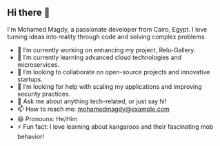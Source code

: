 ## Hi there 👋

I'm Mohamed Magdy, a passionate developer from Cairo, Egypt. I love turning ideas into reality through code and solving complex problems.

- 🔭 I’m currently working on enhancing my project, Relu-Gallery.
- 🌱 I’m currently learning advanced cloud technologies and microservices.
- 👯 I’m looking to collaborate on open-source projects and innovative startups.
- 🤔 I’m looking for help with scaling my applications and improving security practices.
- 💬 Ask me about anything tech-related, or just say hi!
- 📫 How to reach me: [mohamedmagdy@example.com](mailto:mohamedmagdy@example.com)
- 😄 Pronouns: He/Him
- ⚡ Fun fact: I love learning about kangaroos and their fascinating mob behavior!

<!-- Feel free to explore my repositories and connect with me. Let's build something amazing together! -->


